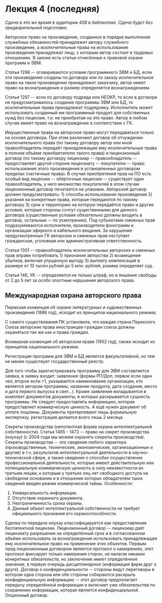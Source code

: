 Лекция 4 (последняя)
====================
*Сдача в это же время в аудитории 408 в библиотеке. Сдача будет без
предварительной подготовке.*

Авторское право на произведение, созданное в порядке выполнения
служебных обязанностей принадлежит автору служебного произведение, а
исключительные права на использование произведения принадлежат лицу, с
которым автор состоит в трудовых отношениях. В законе есть статьи
отнесённые к правовой охране программ и ЭВМ. 

Статья 1296 -- оговариваются условия программного ЭВМ и БД, если эти
произведения созданы по договору или по заказу исключительное право на
такое произведение принадлежит заказчику, автор имеет право на
вознаграждение и размер определяется вознаграждением. 

Статья 1297 -- если по договору подряда или НЕОКР, то если в договоре
не предусматривалось создание программы ЭВМ или БД, то исключительные
права принадлежат подрядчику. Исполнитель может использовать созданный
им программный продукт для собственных нужд без лицензии, т.е. не
приобретая на это право. Автор в любом случае имеет право на
вознаграждение в соответствии с ГК.

Имущественные права на авторское право могут передаваться только на
основе договора. При этом различают договор об отчуждении
исключительного права (по такому договору автор или иной
правообладатель передаёт принадлежащие ему исключительные права в
полном объёме приобретателю такого права) и лицензионный договор (по
такому договору лицензиар -- правообладатель -- предоставляет другой
стороне лицензиату -- покупателю -- право использования этого
произведения в установленных договором пределах (частичные права). В
случая приобретения прав на ПО есть особый вид лицензии -- обёрточные
лицензии -- существует один правообладатель, у него множество
покупателей в этом случае лицензионный договор печатается на
упаковке. Авторский договор должен предусматривать: 1) способы
использования произведения 2) указания на конкретные права, которые
передаются по такому договору 3) срок и территорию на которую
передаётся право и другие условия, которые стороны сочтут
существенными для данного договора (существенные условия обязательно
должны входить в договор, остальные -- по усмотрению). Под субъектами
смежных прав подразумеваются исполнители, производители фонограмм и
организации эфирного и кабельного вещания. За нарушение
предусмотренных ГК авторских и смежных прав наступает гражданская,
уголовная или административная ответственность. 

Статья 1301 -- правообладатель исключительных авторских и смежных прав
вправе потребовать 1) признания авторства 2) возмещение убытков,
включая упущенную выгоду 3) выплату компенсаций в размере от 10 тысяч
рублей до 5 млн. рублей, размер определяет суд.

Статья 146, УК -- определяется не только штраф, но и лишение свободы
от 2 до 5 лет за особо злостные нарушения авторского права.

Международная охрана авторского права
-------------------------------------
Пермская конвенция об охране литературных и художественных
произведений (1886 год), исходит из принципов национального режима.

С самого существования ПК установила, что каждая страна Пермского
Союза авторские права иностранцев-граждан союза должны охраняться так
же как и права граждан.

Всемирная конвенция об авторском праве (1952 год), также исходит из
принципов национального режима.

Регистрация программ для ЭВМ и БД является факультативной, но тем не
менее существует государственный реестр. 

Для того чтобы зарегистрировать программу для ЭВМ составляется заявка,
в заявку входит: заявление (формы РП/Доп, первое если один чел, второе
если >1, указывается наименование организации, кто является автором
программы, название продукта, дата создания, место и дата первого
выпуска в свет...). Кроме заявления вкладывается в комплект документов
документы, в которых раскрывается сущность программы. Не следует
предоставлять информацию, которая предоставляет коммерческую
ценность. А ещё нужен документ об уплате пошлины. Документы
претерпевают лишь формальную экспертизу, регистрация делается всего
лишь 2 месяца.

Секреты производства (непотентная форма охрана интеллектуальной
собственности). Статья 1465 - 1472 -- право на секрет производства
(ноухау) (с 2004 года мы можем охранять секреты производства). Секреты
производства -- это сведения любого характера (производственные,
технические, экономические, организационные и другие) в
т.ч. результатов интеллектуальной деятельности в научно-технической
сфере, а также сведения о способах осуществления профессиональной
деятельности, которые имеют действительную или потенциальную
коммерческую ценность в силу неизвестности их третьим лицам, к которым
у третьих лиц нет свободного доступа на свободном основании и в
отношении которых обладателем таких сведений введён режим коммерческой
тайны. Особенности:

1. Универсальность информации.
2. Отсутствие охранного документа.
3. Неограниченность срока охраны.
4. Данный объект интеллектуальной собственности не требует
   официального признания его охраноспособности. 

Сделка по передаче ноухау классифицируется как предоставление
беспатентной лицензии. Лицензионный договор -- лицензиар даёт
лицензиату разрешение на определённый срок и в согласованном объёме
использовать за вознаграждение использовать принадлежащее ему
исключительное право на применение этих объектов. Первым
пред-лицензионным договором является протокол о намерениях, этот
протокол фиксирует только намерения сторон, не налагая никаких
конкретных обязательств, но заключение имеет определённое значение, в
первую очередь дисциплинарное (информация фирм друг о друге). Договор
о конфиденциальности -- стороны ведут переговоры в котором одна
сторона или обе стороны собираются раскрыть конфиденциальную
информацию -- этот договор предполагает передачу определённой
информации и включает уже обязательства по сохранению информации,
которая является конфиденциальной. Опционный договор.
